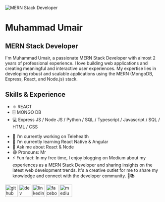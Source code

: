 ![MERN Stack Developer](https://i.pinimg.com/originals/e8/34/04/e83404cc18b8750cb88e40281b24dd2d.png)

# Muhammad Umair
## MERN Stack Developer

I'm Muhammad Umair, a passionate MERN Stack Developer with almost 2 years of professional experience. I love building web applications and creating meaningful and interactive user experiences. My expertise lies in developing robust and scalable applications using the MERN (MongoDB, Express, React, and Node.js) stack.


## Skills & Experience
* ⚛️ REACT
* 🗄️ MONGO DB
* 💻 Express JS / Node JS / Python / SQL / Typescript / Javascript / SQL / HTML / CSS

- 🔭 I’m currently working on Telehealth 
- 🌱 I’m currently learning React Native & Angular 
- 💬 Ask me about React & Node 
- 😄 Pronouns: Mr 
- ⚡ Fun fact: In my free time, I enjoy blogging on Medium about my experiences as a MERN Stack Developer and sharing insights on the latest web development trends. It's a creative outlet for me to share my knowledge and connect with the developer community. 📝📚 


[<img src='https://cdn.jsdelivr.net/npm/simple-icons@3.0.1/icons/github.svg' alt='github' height='40'>](https://github.com/MianUmair001)  [<img src='https://cdn.jsdelivr.net/npm/simple-icons@3.0.1/icons/dev-dot-to.svg' alt='dev' height='40'>](https://dev.to/amianumair)  [<img src='https://cdn.jsdelivr.net/npm/simple-icons@3.0.1/icons/linkedin.svg' alt='linkedin' height='40'>](https://www.linkedin.com/in/muhammadumairakram/)  [<img src='https://cdn.jsdelivr.net/npm/simple-icons@3.0.1/icons/facebook.svg' alt='facebook' height='40'>](https://www.facebook.com/mianumairbinakram)  [<img src='https://cdn.jsdelivr.net/npm/simple-icons@3.0.1/icons/medium.svg' alt='medium' height='40'>](https://medium.com/@amianumair)  


